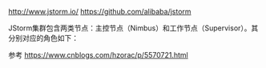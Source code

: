 http://www.jstorm.io/
https://github.com/alibaba/jstorm



JStorm集群包含两类节点：主控节点（Nimbus）和工作节点（Supervisor）。其分别对应的角色如下：



参考
https://www.cnblogs.com/hzorac/p/5570721.html






















